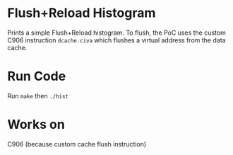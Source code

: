 # Flush+Reload Histogram

Prints a simple Flush+Reload histogram. 
To flush, the PoC uses the custom C906 instruction `dcache.civa` which flushes a virtual address from the data cache. 

# Run Code
Run `make` then `./hist`

# Works on 
C906 (because custom cache flush instruction)